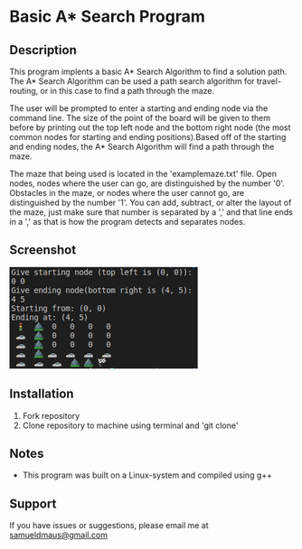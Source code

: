 # Basic A* Search Program

## Description
This program implents a basic A* Search Algorithm to find a solution path. The A* Search Algorithm can be used a path search algorithm for travel-routing, or in this case to find a path through the maze. 

The user will be prompted to enter a starting and ending node via the command line. The size of the point of the board will be given to them before by printing out the top left node and the bottom right node (the most common nodes for starting and ending positions).Based off of the starting and ending nodes, the A* Search Algorithm will find a path through the maze.

The maze that being used is located in the 'examplemaze.txt' file. Open nodes, nodes where the user can go, are distinguished by the number '0'. Obstacles in the maze, or nodes where the user cannot go, are distinguished by the number '1'. You can add, subtract, or alter the layout of the maze, just make sure that number is separated by a ',' and that line ends in a ',' as that is how the program detects and separates nodes.

## Screenshot
![screenshot](./screenshot.png)

## Installation
1. Fork repository
2. Clone repository to machine using terminal and 'git clone'

## Notes
- This program was built on a Linux-system and compiled using g++

## Support
If you have issues or suggestions, please email me at samueldmaus@gmail.com
